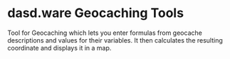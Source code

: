 # dasd.ware Geocaching Tools

Tool for Geocaching which lets you enter formulas from geocache descriptions and values for their variables. It then calculates the resulting coordinate and displays it in a map.